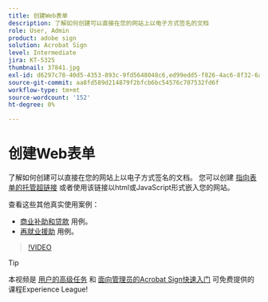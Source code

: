 ```yaml
---
title: 创建Web表单
description: 了解如何创建可以直接在您的网站上以电子方式签名的文档
role: User, Admin
product: adobe sign
solution: Acrobat Sign
level: Intermediate
jira: KT-5325
thumbnail: 37841.jpg
exl-id: d6297c78-40d5-4353-893c-9fd5648048c6,ed99edd5-f826-4ac6-8f32-6a4e6e48ddc6
source-git-commit: aa8fd589d214879f2bfcb6bc54576c707532fd6f
workflow-type: tm+mt
source-wordcount: '152'
ht-degree: 0%

---
```


# 创建Web表单

了解如何创建可以直接在您的网站上以电子方式签名的文档。 您可以创建 [指向表单的托管超链接](https://salesforceintegration.na2.echosign.com/public/esignWidget?wid=CBFCIBAA3AAABLblqZhBTZvjMual0H-M6HTSunw9hV1t-OdGbQI3d-nWJdEH76dHPxK1QH6DO9XGjch6QVho*) 或者使用该链接以html或JavaScript形式嵌入您的网站。

查看这些其他真实使用案例：

* [商业补助和贷款](https://experienceleague.adobe.com/docs/document-cloud-learn/sign-learning-hub/expand/recipes/gov/usecasegovgrants.html?lang=en) 用例。
* [再就业援助](https://experienceleague.adobe.com/docs/document-cloud-learn/sign-learning-hub/expand/recipes/gov/usecasegovreemployment.html?lang=en) 用例。

>[!VIDEO](https://video.tv.adobe.com/v/37841?quality=12&learn=on&hidetitle=true)

>[!TIP]
>
>本视频是 [用户的高级任务](https://experienceleague.adobe.com/?recommended=Sign-U-1-2020.3) 和 [面向管理员的Acrobat Sign快速入门](https://experienceleague.adobe.com/?recommended=Sign-A-1-2020.2) 可免费提供的课程Experience League!
